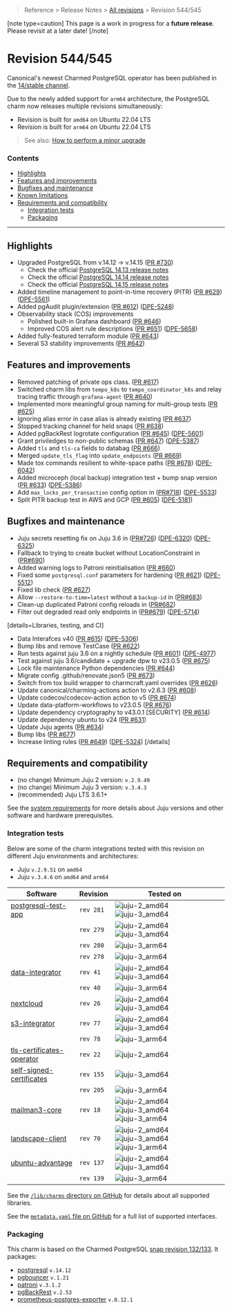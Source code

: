 >Reference > Release Notes > [All revisions] > Revision 544/545

[note type=caution]
This page is a work in progress for a **future release**. Please revisit at a later date!
[/note]

# Revision 544/545
<sub><TODO></sub>

Canonical's newest Charmed PostgreSQL operator has been published in the [14/stable channel].

Due to the newly added support for `arm64` architecture, the PostgreSQL charm now releases multiple revisions simultaneously:
* Revision <TODO> is built for `amd64` on Ubuntu 22.04 LTS
* Revision <TODO> is built for `arm64` on Ubuntu 22.04 LTS

> See also: [How to perform a minor upgrade]

### Contents
* [Highlights](#highlights)
* [Features and improvements](#features-and-improvements)
* [Bugfixes and maintenance](#bugfixes-and-maintenance)
* [Known limitations](#known-limitations)
* [Requirements and compatibility](#requirements-and-compatibility)
  * [Integration tests](#integration-tests)
  * [Packaging](#packaging)
---

## Highlights 

* Upgraded PostgreSQL from v.14.12 → v.14.15 ([PR #730](https://github.com/canonical/postgresql-operator/pull/730))
  * Check the official [PostgreSQL 14.13 release notes](https://www.postgresql.org/docs/release/14.13/)
  * Check the official [PostgreSQL 14.14 release notes](https://www.postgresql.org/docs/release/14.14/)
  * Check the official [PostgreSQL 14.15 release notes](https://www.postgresql.org/docs/release/14.15/)
* Added timeline management to point-in-time recovery (PITR) ([PR #629](https://github.com/canonical/postgresql-operator/pull/629)) ([DPE-5561](https://warthogs.atlassian.net/browse/DPE-5561))
* Added pgAudit plugin/extension ([PR #612](https://github.com/canonical/postgresql-operator/pull/612)) ([DPE-5248](https://warthogs.atlassian.net/browse/DPE-5248))
* Observability stack (COS) improvements
  *  Polished built-in Grafana dashboard ([PR #646](https://github.com/canonical/postgresql-operator/pull/646))
  * Improved COS alert rule descriptions ([PR #651](https://github.com/canonical/postgresql-operator/pull/651)) ([DPE-5658](https://warthogs.atlassian.net/browse/DPE-5658))
* Added fully-featured terraform module ([PR #643](https://github.com/canonical/postgresql-operator/pull/643))
* Several S3 stability improvements ([PR #642](https://github.com/canonical/postgresql-operator/pull/642))

## Features and improvements
* Removed patching of private ops class. ([PR #617](https://github.com/canonical/postgresql-operator/pull/617))
* Switched charm libs from `tempo_k8s` to `tempo_coordinator_k8s` and relay tracing traffic through `grafana-agent` ([PR #640](https://github.com/canonical/postgresql-operator/pull/640))
* Implemented more meaningful group naming for multi-group tests ([PR #625](https://github.com/canonical/postgresql-operator/pull/625))
* Ignoring alias error in case alias is already existing ([PR #637](https://github.com/canonical/postgresql-operator/pull/637))
* Stopped tracking channel for held snaps ([PR #638](https://github.com/canonical/postgresql-operator/pull/638))
* Added pgBackRest logrotate configuration ([PR #645](https://github.com/canonical/postgresql-operator/pull/645)) ([DPE-5601](https://warthogs.atlassian.net/browse/DPE-5601))
* Grant priviledges to non-public schemas ([PR #647](https://github.com/canonical/postgresql-operator/pull/647)) ([DPE-5387](https://warthogs.atlassian.net/browse/DPE-5387))
* Added `tls` and `tls-ca` fields to databag ([PR #666](https://github.com/canonical/postgresql-operator/pull/666))
* Merged `update_tls_flag` into `update_endpoints` ([PR #669](https://github.com/canonical/postgresql-operator/pull/669))
* Made tox commands resilient to white-space paths ([PR #678](https://github.com/canonical/postgresql-operator/pull/678)) ([DPE-6042](https://warthogs.atlassian.net/browse/DPE-6042))
* Added microceph (local backup) integration test + bump snap version ([PR #633](https://github.com/canonical/postgresql-operator/pull/633)) ([DPE-5386](https://warthogs.atlassian.net/browse/DPE-5386))
* Add `max_locks_per_transaction` config option in ([PR#718](https://github.com/canonical/postgresql-operator/pull/718)) ([DPE-5533](https://warthogs.atlassian.net/browse/DPE-5533))
* Split PITR backup test in AWS and GCP ([PR #605](https://github.com/canonical/postgresql-operator/pull/605)) ([DPE-5181](https://warthogs.atlassian.net/browse/DPE-5181))


## Bugfixes and maintenance
* Juju secrets resetting fix on Juju 3.6 in ([PR#726](https://github.com/canonical/postgresql-operator/pull/726)) ([DPE-6320](https://warthogs.atlassian.net/browse/DPE-6320)) ([DPE-6325](https://warthogs.atlassian.net/browse/DPE-6325))
* Fallback to trying to create bucket without LocationConstraint in ([PR#690](https://github.com/canonical/postgresql-operator/pull/690))
* Added warning logs to Patroni reinitialisation ([PR #660](https://github.com/canonical/postgresql-operator/pull/660))
* Fixed some `postgresql.conf` parameters for hardening ([PR #621](https://github.com/canonical/postgresql-operator/pull/621)) ([DPE-5512](https://warthogs.atlassian.net/browse/DPE-5512))
* Fixed lib check ([PR #627](https://github.com/canonical/postgresql-operator/pull/627))
* Allow `--restore-to-time=latest` without a `backup-id` in ([PR#683](https://github.com/canonical/postgresql-operator/pull/683))
* Clean-up duplicated Patroni config reloads in ([PR#682](https://github.com/canonical/postgresql-operator/pull/682))
* Filter out degraded read only endpoints in ([PR#679](https://github.com/canonical/postgresql-operator/pull/679)) ([DPE-5714](https://warthogs.atlassian.net/browse/DPE-5714))

[details=Libraries, testing, and CI]
* Data Interafces v40 ([PR #615](https://github.com/canonical/postgresql-operator/pull/615)) ([DPE-5306](https://warthogs.atlassian.net/browse/DPE-5306))
* Bump libs and remove TestCase ([PR #622](https://github.com/canonical/postgresql-operator/pull/622))
* Run tests against juju 3.6 on a nightly schedule ([PR #601](https://github.com/canonical/postgresql-operator/pull/601)) ([DPE-4977](https://warthogs.atlassian.net/browse/DPE-4977))
* Test against juju 3.6/candidate + upgrade dpw to v23.0.5 ([PR #675](https://github.com/canonical/postgresql-operator/pull/675))
* Lock file maintenance Python dependencies ([PR #644](https://github.com/canonical/postgresql-operator/pull/644))
* Migrate config .github/renovate.json5 ([PR #673](https://github.com/canonical/postgresql-operator/pull/673))
* Switch from tox build wrapper to charmcraft.yaml overrides ([PR #626](https://github.com/canonical/postgresql-operator/pull/626))
* Update canonical/charming-actions action to v2.6.3 ([PR #608](https://github.com/canonical/postgresql-operator/pull/608))
* Update codecov/codecov-action action to v5 ([PR #674](https://github.com/canonical/postgresql-operator/pull/674))
* Update data-platform-workflows to v23.0.5 ([PR #676](https://github.com/canonical/postgresql-operator/pull/676))
* Update dependency cryptography to v43.0.1 [SECURITY] ([PR #614](https://github.com/canonical/postgresql-operator/pull/614))
* Update dependency ubuntu to v24 ([PR #631](https://github.com/canonical/postgresql-operator/pull/631))
* Update Juju agents ([PR #634](https://github.com/canonical/postgresql-operator/pull/634))
* Bump libs ([PR #677](https://github.com/canonical/postgresql-operator/pull/677))
* Increase linting rules ([PR #649](https://github.com/canonical/postgresql-operator/pull/649)) ([DPE-5324](https://warthogs.atlassian.net/browse/DPE-5324))
[/details]

## Requirements and compatibility
* (no change) Minimum Juju 2 version: `v.2.9.49`
* (no change) Minimum Juju 3 version: `v.3.4.3`
* (recommended) Juju LTS 3.6.1+ 

See the [system requirements] for more details about Juju versions and other software and hardware prerequisites.

### Integration tests
Below are some of the charm integrations tested with this revision on different Juju environments and architectures:
* Juju `v.2.9.51` on `amd64`
* Juju  `v.3.4.6` on `amd64` and `arm64`

|  Software | Revision | Tested on | |
|-----|-----|----|---|
| [postgresql-test-app] | `rev 281` | ![juju-2_amd64] ![juju-3_amd64] |
|   | `rev 279` | ![juju-2_amd64] ![juju-3_amd64]  |
|   | `rev 280` | ![juju-3_arm64] |
|   | `rev 278` | ![juju-3_arm64] |
| [data-integrator] | `rev 41` | ![juju-2_amd64] ![juju-3_amd64] |
|   | `rev 40` | ![juju-3_arm64] |
| [nextcloud] | `rev 26` | ![juju-2_amd64] ![juju-3_amd64]  | |
| [s3-integrator] | `rev 77` |  ![juju-2_amd64] ![juju-3_amd64]  |
|   | `rev 78` | ![juju-3_arm64]  |
| [tls-certificates-operator] | `rev 22` | ![juju-2_amd64] |
| [self-signed-certificates] | `rev 155` |  ![juju-3_amd64]  |
|  | `rev 205` | ![juju-3_arm64] |
| [mailman3-core] | `rev 18` | ![juju-2_amd64] ![juju-3_amd64] ![juju-3_arm64] |
| [landscape-client] | `rev 70` | ![juju-2_amd64] ![juju-3_amd64] ![juju-3_arm64]  |
| [ubuntu-advantage] | `rev 137` |  ![juju-2_amd64] ![juju-3_amd64] |
|   | `rev 139` | ![juju-3_arm64]|

See the [`/lib/charms` directory on GitHub] for details about all supported libraries.

See the [`metadata.yaml` file on GitHub] for a full list of supported interfaces.

### Packaging
This charm is based on the Charmed PostgreSQL [snap revision 132/133](https://github.com/canonical/charmed-postgresql-snap/tree/rev121). It packages:
* [postgresql] `v.14.12`
* [pgbouncer] `v.1.21`
* [patroni] `v.3.1.2 `
* [pgBackRest] `v.2.53`
* [prometheus-postgres-exporter] `v.0.12.1`

<!-- LINKS -->
[14/stable channel]: https://charmhub.io/postgresql?channel=14/stable

[All revisions]: /t/11875
[system requirements]: /t/11743
[How to perform a minor upgrade]: /t/12089

[juju]: https://juju.is/docs/juju/
[lxd]: https://documentation.ubuntu.com/lxd/en/latest/
[nextcloud]: https://charmhub.io/nextcloud
[mailman3-core]: https://charmhub.io/mailman3-core
[data-integrator]: https://charmhub.io/data-integrator
[s3-integrator]: https://charmhub.io/s3-integrator
[postgresql-test-app]: https://charmhub.io/postgresql-test-app
[discourse-k8s]: https://charmhub.io/discourse-k8s
[indico]: https://charmhub.io/indico
[microk8s]: https://charmhub.io/microk8s
[tls-certificates-operator]: https://charmhub.io/tls-certificates-operator
[self-signed-certificates]: https://charmhub.io/self-signed-certificates
[landscape-client]: https://charmhub.io/landscape-client
[ubuntu-advantage]: https://charmhub.io/ubuntu-advantage

[`/lib/charms` directory on GitHub]: https://github.com/canonical/postgresql-operator/tree/rev518/lib/charms
[`metadata.yaml` file on GitHub]: https://github.com/canonical/postgresql-operator/blob/rev518/metadata.yaml

[postgresql]: https://launchpad.net/ubuntu/+source/postgresql-14/
[pgbouncer]: https://launchpad.net/~data-platform/+archive/ubuntu/pgbouncer
[patroni]: https://launchpad.net/~data-platform/+archive/ubuntu/patroni
[pgBackRest]: https://launchpad.net/~data-platform/+archive/ubuntu/pgbackrest
[prometheus-postgres-exporter]: https://launchpad.net/~data-platform/+archive/ubuntu/postgres-exporter

[juju-2_amd64]: https://img.shields.io/badge/Juju_2.9.51-amd64-darkgreen?labelColor=ea7d56 
[juju-3_amd64]: https://img.shields.io/badge/Juju_3.4.6-amd64-darkgreen?labelColor=E95420 
[juju-3_arm64]: https://img.shields.io/badge/Juju_3.4.6-arm64-blue?labelColor=E95420